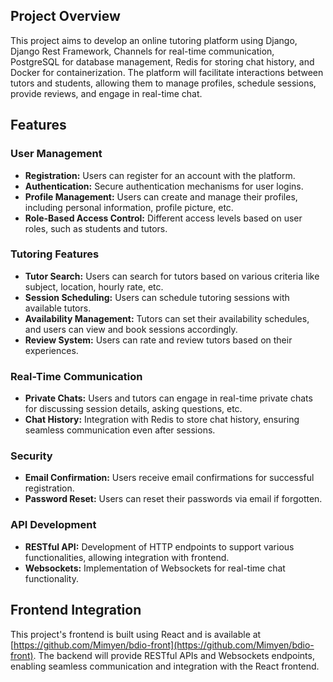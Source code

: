 ## Project Overview

This project aims to develop an online tutoring platform using Django, Django Rest Framework, Channels for real-time communication, PostgreSQL for database management, Redis for storing chat history, and Docker for containerization. The platform will facilitate interactions between tutors and students, allowing them to manage profiles, schedule sessions, provide reviews, and engage in real-time chat.

## Features

### User Management

- **Registration:** Users can register for an account with the platform.
- **Authentication:** Secure authentication mechanisms for user logins.
- **Profile Management:** Users can create and manage their profiles, including personal information, profile picture, etc.
- **Role-Based Access Control:** Different access levels based on user roles, such as students and tutors.

### Tutoring Features

- **Tutor Search:** Users can search for tutors based on various criteria like subject, location, hourly rate, etc.
- **Session Scheduling:** Users can schedule tutoring sessions with available tutors.
- **Availability Management:** Tutors can set their availability schedules, and users can view and book sessions accordingly.
- **Review System:** Users can rate and review tutors based on their experiences.

### Real-Time Communication

- **Private Chats:** Users and tutors can engage in real-time private chats for discussing session details, asking questions, etc.
- **Chat History:** Integration with Redis to store chat history, ensuring seamless communication even after sessions.

### Security

- **Email Confirmation:** Users receive email confirmations for successful registration.
- **Password Reset:** Users can reset their passwords via email if forgotten.

### API Development

- **RESTful API:** Development of HTTP endpoints to support various functionalities, allowing integration with frontend.
- **Websockets:** Implementation of Websockets for real-time chat functionality.

## Frontend Integration

This project's frontend is built using React and is available at [https://github.com/Mimyen/bdio-front](https://github.com/Mimyen/bdio-front). The backend will provide RESTful APIs and Websockets endpoints, enabling seamless communication and integration with the React frontend.

